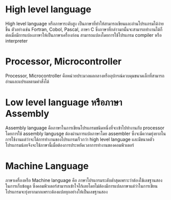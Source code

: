 # High level language
High level language หรือภาษาระดับสูง เป็นภาษาที่ทำให้สามารถเขียนและอ่านโปรแกรมได้ง่ายขึ้น ตัวอย่างเช่น Fortran, Cobol, Pascal, ภาษา C ซึ่งภาษาที่กล่าวมานั้นจะสามารถทำงานได้ก็ต่อเมื่อมีการแปลงภาษาให้เป็นภาษาเครื่องก่อน สามารถแปลงโดยการใช้โปรแกรม compiler หรือ interpreter
# Processor, Microcontroller
Processor, Microcontroller คือหน่วยประมวลผลกลางหรืออุปกรณ์ควบคุมขนาดเล็กที่สามารถอ่านและแปรผลตามคำสั่งได้
# Low level language หรือภาษา Assembly
Assembly language คือภาษาในการเขียนโปรแกรมชนิดหนึ่งที่จะเข้าไปทำงานกับ processor โดยการใช้ assembly langusge ต้องผ่านการแปลภาษาโดย assembler ซึ่งจะมีความยุ่งยากในการใช้งานแต่ว่าจะได้การทำงานของโปรแกรมเร็วกว่า high level language และมีขนาดตัวโปรแกรมน้อยจึงจะใช้ภาษานี้เมื่อต้องการประหยัดเวลาการทำงานของคอมพิวเตอร์
# Machine Language
ภาษาเครื่องหรือ Machine language คือ ภาษาโปรแกรมระดับต่ำสุดเพราะว่าต้องใช้เลขฐานสองในการเก็บข้อมูล ซึ่งคอมพิวเตอร์สามารถเข้าใจไก้เลยโดยไม่ต้องมีการแปลภาษาแต่ว่าในการเขียนโปรแกรมจะยุ่งยากมากเพราะต้องแปลทุกอย่างให้เป็นเลขฐานสอง

